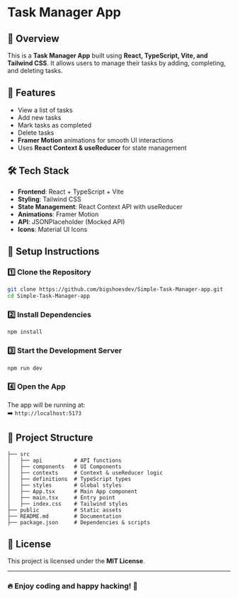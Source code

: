 # Task Manager App

## 🚀 Overview
This is a **Task Manager App** built using **React, TypeScript, Vite, and Tailwind CSS**. It allows users to manage their tasks by adding, completing, and deleting tasks.

## 📌 Features
- View a list of tasks
- Add new tasks
- Mark tasks as completed
- Delete tasks
- **Framer Motion** animations for smooth UI interactions
- Uses **React Context & useReducer** for state management

## 🛠️ Tech Stack
- **Frontend**: React + TypeScript + Vite
- **Styling**: Tailwind CSS
- **State Management**: React Context API with useReducer
- **Animations**: Framer Motion
- **API**: JSONPlaceholder (Mocked API)
- **Icons**: Material UI Icons

## 🔧 Setup Instructions
### 1️⃣ Clone the Repository
```sh
git clone https://github.com/bigshoesdev/Simple-Task-Manager-app.git
cd Simple-Task-Manager-app
```

### 2️⃣ Install Dependencies
```sh
npm install
```

### 3️⃣ Start the Development Server
```sh
npm run dev
```

### 4️⃣ Open the App
The app will be running at:  
➡️ `http://localhost:5173`

## 📂 Project Structure
```
├── src
│   ├── api          # API functions
│   ├── components   # UI Components
│   ├── contexts     # Context & useReducer logic
│   ├── definitions  # TypeScript types
│   ├── styles       # Global styles
│   ├── App.tsx      # Main App component
│   ├── main.tsx     # Entry point
│   ├── index.css    # Tailwind styles
├── public           # Static assets
├── README.md        # Documentation
├── package.json     # Dependencies & scripts
```

## 📜 License
This project is licensed under the **MIT License**.

---
### 🔥 Enjoy coding and happy hacking! 🚀
